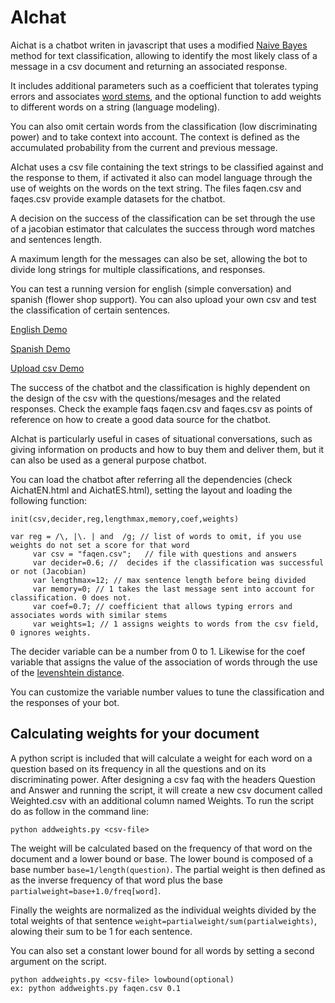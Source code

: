 # AIchat

Aichat is a chatbot writen in javascript that uses a modified [Naive Bayes](https://web.stanford.edu/class/cs124/lec/naivebayes.pdf "Naive Bayes") method for text  classification, allowing to identify the most likely class of a message in a csv document and returning an associated response. 

It includes additional parameters such as a coefficient that tolerates typing errors and associates [word stems](https://en.wikipedia.org/wiki/Word_stem "word stems"), and the optional function to add weights to different words on a string (language modeling).  

You can also omit certain words from the classification (low discriminating power) and to take context into account. The context is defined as the accumulated probability from the current and previous message.

AIchat uses a csv file containing the text strings to be classified against and the response to them, if activated it also can model language through the use of weights on the words on the text string. The files faqen.csv and faqes.csv provide example datasets for the chatbot.

A decision on the success of the classification can be set through the use of a jacobian estimator that calculates the success through word matches and  sentences length.

A maximum length for the messages can also be set, allowing the bot to divide long strings for multiple classifications, and responses.

You can test a running version for english (simple conversation) and spanish (flower shop support). You can also upload your own csv and test the classification of certain sentences.

[English Demo](http://www.onl.cl/AIchat/AIchatEN.html "english AIchat")

[Spanish Demo](http://www.onl.cl/AIchat/AIchatES.html "spanish AIchat")

[Upload csv Demo](http://www.onl.cl/AIchat/loadfile.html "upload AIchat")

The success of the chatbot and the classification is highly dependent on the design of the csv with the questions/mesages and the related responses. Check the example faqs faqen.csv and faqes.csv as points of reference on how to create a good data source for the chatbot.

AIchat is particularly useful in cases of situational conversations, such as giving information on products and how to buy them and deliver them, but it can also be used as a general purpose chatbot.

You can load the chatbot after referring all the dependencies (check AichatEN.html and AichatES.html), setting the layout and loading the following function:
```
init(csv,decider,reg,lengthmax,memory,coef,weights)
```

```
var reg = /\, |\. | and  /g; // list of words to omit, if you use weights do not set a score for that word
     var csv = "faqen.csv";   // file with questions and answers
     var decider=0.6; //  decides if the classification was successful or not (Jacobian)
     var lengthmax=12; // max sentence length before being divided
     var memory=0; // 1 takes the last message sent into account for classification. 0 does not.
     var coef=0.7; // coefficient that allows typing errors and associates words with similar stems
     var weights=1; // 1 assigns weights to words from the csv field, 0 ignores weights.
```
The decider variable can be a number from 0 to 1. Likewise for the coef variable that assigns the value of the association of words through the use of the [levenshtein distance](https://en.wikipedia.org/wiki/Levenshtein_distance "levenshtein distance"). 

You can customize the variable number values to tune the classification and the responses of your bot.

## Calculating weights for your document

A python script is included that will calculate a weight for each word on a question based on its frequency in all the questions and on its discriminating power. After designing a csv faq with the headers Question and Answer and running the script, it will create a new csv document called Weighted.csv with an additional column named Weights. 
To run the script do as follow in the command line:
```
python addweights.py <csv-file>
```
The weight will be calculated based on the frequency of that word on the document and a lower bound or base. 
The lower bound is composed of a base number `base=1/length(question)`. 
The partial weight is then defined as as the inverse frequency of that word plus the base `partialweight=base+1.0/freq[word]`. 

Finally the weights are normalized as the individual weights divided by the total weights of that sentence `weight=partialweight/sum(partialweights)`, alowing their sum to be 1 for each sentence.

You can also set a constant lower bound for all words by setting a second argument on the script.
```
python addweights.py <csv-file> lowbound(optional)
ex: python addweights.py faqen.csv 0.1
```
